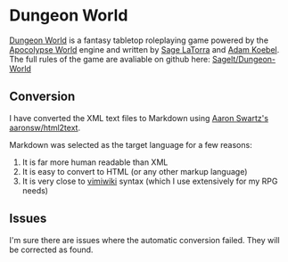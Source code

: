 # Dungeon World 

[Dungeon World](http://www.dungeon-world.com) is a fantasy tabletop roleplaying
game powered by the [Apocolypse World](http://apocalypse-world.com) engine and
written by [Sage LaTorra](http://www.latorra.org) and [Adam
Koebel](http://skinnyghost.tumblr.com). The full rules of the game are
avaliable on github here:
[Sagelt/Dungeon-World](https://github.com/Sagelt/Dungeon-World)

## Conversion

I have converted the XML text files to Markdown using [Aaron
Swartz's](http://www.aaronsw.com)
[aaronsw/html2text](https://github.com/aaronsw/html2text).

Markdown was selected as the target language for a few reasons:

1. It is far more human readable than XML
2. It is easy to convert to HTML (or any other markup language)
3. It is very close to [vimiwiki](https://github.com/vimwiki/vimwiki)
   syntax (which I use extensively for my RPG needs)

## Issues

I'm sure there are issues where the automatic conversion failed. They will be
corrected as found.
